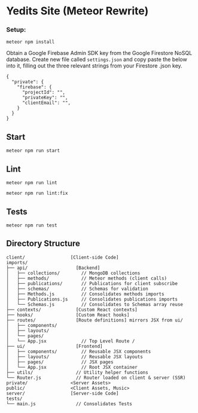 # Yedits Site (Meteor Rewrite)


### Setup:
```
meteor npm install
```
Obtain a Google Firebase Admin SDK key from the Google Firestore NoSQL database.
Create new file called `settings.json` and copy paste the below into it,
filling out the three relevant strings from your Firestore .json key.
```
{
  "private": {
    "firebase": {
      "projectId": "",
      "privateKey": "",
      "clientEmail": "",
    }
  }
}
```

## Start
```
meteor npm run start
```

## Lint

```
meteor npm run lint
```

```
meteor npm run lint:fix
```
## Tests

```
meteor npm run test
```
## Directory Structure
```
client/                 [Client-side Code]
imports/
├── api/                  [Backend] 
│   ├── collections/        // MongoDB collections
│   ├── methods/            // Meteor methods (client calls)
│   ├── publications/       // Publications for client subscribe
│   ├── schemas/            // Schemas for validation
│   ├── Methods.js          // Consolidates methods imports
│   ├── Publications.js     // Consolidates publications imports
│   └── Schemas.js          // Consolidates to Schemas array reuse
├── contexts/             [Custom React contexts]
├── hooks/                [Custom React hooks] 
├── routes/               [Route definitions] mirrors JSX from ui/
│   ├── components/
│   ├── layouts/
│   └── pages/
│   └── App.jsx             // Top Level Route /
├── ui/                   [Frontend]
│   ├── components/         // Reusable JSX components
│   ├── layouts/            // Reusable JSX layouts
│   ├── pages/              // JSX pages
│   └── App.jsx             // Root JSX container
├── utils/                // Utility helper functions          
└── Router.js             // Router loaded on client & server (SSR)
private/                <Server Assets>
public/                 <Client Assets, Music>
server/                 [Server-side Code]
tests/
└── main.js               // Consolidates Tests
```
